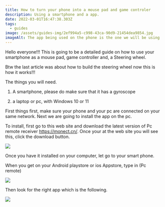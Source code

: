 ```yaml
---
title: How to turn your phone into a mouse pad and game controler
description: Using a smartphone and a app.
date: 2022-03-01T16:47:38.303Z
tags:
  - guides
image: /assets/guides-img/2ef994a5-c998-43ca-90d9-21454dea9854.jpg
imageAlt: The app being used on the phone is the one we will be using
---
```

Hello everyone!!! This is going to be a detailed guide on how to use your smartphone  as a mouse pad, game controller and, a Steering wheel.



Btw the last article was about how to build the steering wheel now this is how it works!!!



The things you will need.

1. A smartphone, please do make sure that it has a gyroscope 

2. a laptop or pc, with Windows 10 or 11



First things first, make sure your phone and your pc are connected on your same network. Next we are going to install the app on the pc.



To install, first go to this web site and download the latest version of Pc remote receiver <https://monect.cn/>. Once your at the web site you will see this, click the download button.

![](/assets/guides-img/monect-web-pic.png)

Once you have it installed on your computer, let go to your smart phone.



When you get on your Android playstore or ios Appstore, type in (Pc remote)

![](/assets/guides-img/whatsapp-image-2022-03-01-at-12.26.42-pm.jpeg)

Then look for the right app which is the following.

![](/assets/guides-img/whatsapp-image-2022-03-01-at-12.26.42-pm-1-.jpeg)